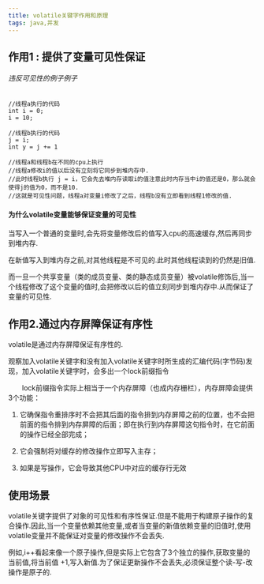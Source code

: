 ```yaml
---
title: volatile关键字作用和原理
tags: java,并发
---
```


## 作用1 : 提供了变量可见性保证

###### 违反可见性的例子例子

```
//线程a执行的代码
int i = 0;
i = 10;

//线程b执行的代码
j = i;
int y = j += 1

//线程a和线程b在不同的cpu上执行
//线程a修改i的值以后没有立刻将它同步到堆内存中.
//此时线程b执行 j = i，它会先去堆内存读取i的值注意此时内存当中i的值还是0，那么就会使得j的值为0，而不是10.
//这就是可见性问题，线程a对变量i修改了之后，线程b没有立即看到线程1修改的值.
```

#### 为什么volatile变量能够保证变量的可见性

当写入一个普通的变量时,会先将变量修改后的值写入cpu的高速缓存,然后再同步到堆内存.

在新值写入到堆内存之前,对其他线程是不可见的.此时其他线程读到的仍然是旧值.

而一旦一个共享变量（类的成员变量、类的静态成员变量）被volatile修饰后,当一个线程修改了这个变量的值时,会把修改以后的值立刻同步到堆内存中.从而保证了变量的可见性.




## 作用2.通过内存屏障保证有序性

volatile是通过内存屏障保证有序性的.

观察加入volatile关键字和没有加入volatile关键字时所生成的汇编代码(字节码)发现，加入volatile关键字时，会多出一个lock前缀指令

　　lock前缀指令实际上相当于一个内存屏障（也成内存栅栏），内存屏障会提供3个功能：

1. 它确保指令重排序时不会把其后面的指令排到内存屏障之前的位置，也不会把前面的指令排到内存屏障的后面；即在执行到内存屏障这句指令时，在它前面的操作已经全部完成；
	
1. 它会强制将对缓存的修改操作立即写入主存；

3. 如果是写操作，它会导致其他CPU中对应的缓存行无效

## 使用场景

volatile关键字提供了对象的可见性和有序性保证.但是不能用于构建原子操作的复合操作.因此,当一个变量依赖其他变量,或者当变量的新值依赖变量的旧值时,使用volatile变量并不能保证对变量的修改操作不会丢失.

例如,i++看起来像一个原子操作,但是实际上它包含了3个独立的操作,获取变量的当前值,将当前值 +1,写入新值.为了保证更新操作不会丢失,必须保证整个读-写-改操作是原子的.

